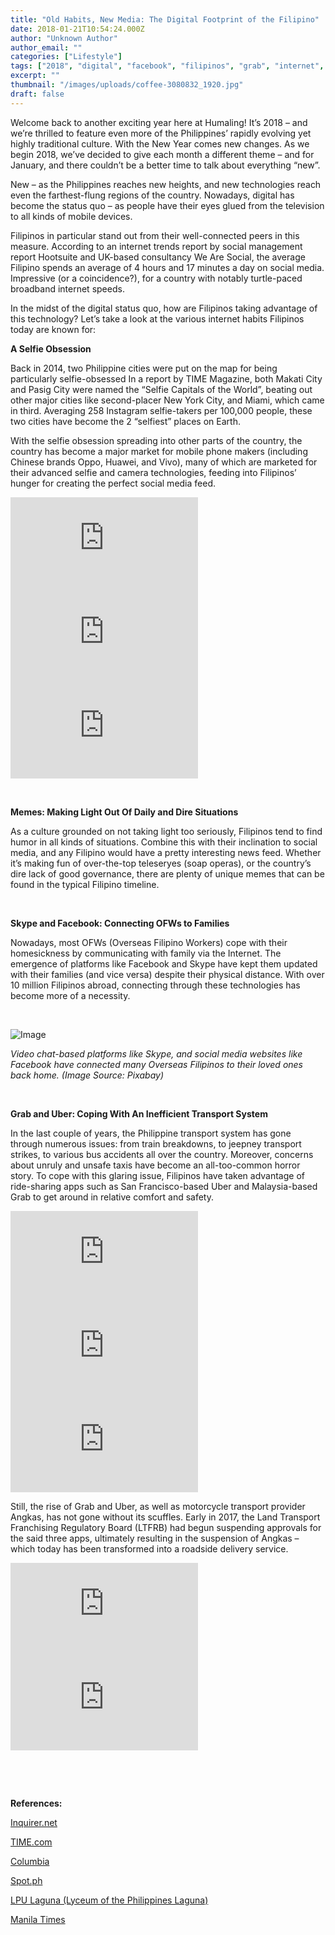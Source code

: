 ```yaml
---
title: "Old Habits, New Media: The Digital Footprint of the Filipino"
date: 2018-01-21T10:54:24.000Z
author: "Unknown Author"
author_email: ""
categories: ["Lifestyle"]
tags: ["2018", "digital", "facebook", "filipinos", "grab", "internet", "memes", "mobile", "new media", "philippines", "selfies", "skype", "social media", "social media habits", "uber"]
excerpt: ""
thumbnail: "/images/uploads/coffee-3080832_1920.jpg"
draft: false
---
```


Welcome back to another exciting year here at Humaling! It’s 2018 – and we’re thrilled to feature even more of the Philippines’ rapidly evolving yet highly traditional culture. With the New Year comes new changes. As we begin 2018, we’ve decided to give each month a different theme – and for January, and there couldn’t be a better time to talk about everything “new”.

New – as the Philippines reaches new heights, and new technologies reach even the farthest-flung regions of the country. Nowadays, digital has become the status quo – as people have their eyes glued from the television to all kinds of mobile devices.

Filipinos in particular stand out from their well-connected peers in this measure. According to an internet trends report by social management report Hootsuite and UK-based consultancy We Are Social, the average Filipino spends an average of 4 hours and 17 minutes a day on social media. Impressive (or a coincidence?), for a country with notably turtle-paced broadband internet speeds.

In the midst of the digital status quo, how are Filipinos taking advantage of this technology? Let’s take a look at the various internet habits Filipinos today are known for:

**A Selfie Obsession**

Back in 2014, two Philippine cities were put on the map for being particularly selfie-obsessed In a report by TIME Magazine, both Makati City and Pasig City were named the “Selfie Capitals of the World”, beating out other major cities like second-placer New York City, and Miami, which came in third. Averaging 258 Instagram selfie-takers per 100,000 people, these two cities have become the 2 “selfiest” places on Earth.

With the selfie obsession spreading into other parts of the country, the country has become a major market for mobile phone makers (including Chinese brands Oppo, Huawei, and Vivo), many of which are marketed for their advanced selfie and camera technologies, feeding into Filipinos’ hunger for creating the perfect social media feed.

<iframe src="https://www.instagram.com/p/BWH2S6uDRiF/embed" frameborder="0" scrolling="no" allowtransparency="true"></iframe>

<iframe src="https://www.instagram.com/p/BZ0lo3JhKOO/embed" frameborder="0" scrolling="no" allowtransparency="true"></iframe>

<iframe src="https://www.instagram.com/p/Bb8_manBSzj/embed" frameborder="0" scrolling="no" allowtransparency="true"></iframe>

&nbsp;

**Memes: Making Light Out Of Daily and Dire Situations**

As a culture grounded on not taking light too seriously, Filipinos tend to find humor in all kinds of situations. Combine this with their inclination to social media, and any Filipino would have a pretty interesting news feed. Whether it’s making fun of over-the-top teleseryes (soap operas), or the country’s dire lack of good governance, there are plenty of unique memes that can be found in the typical Filipino timeline.

> [](https://twitter.com/janjangmi/status/866995320063799298)

<script async src="https://platform.twitter.com/widgets.js" charset="utf-8"></script>

> [](https://twitter.com/FactsOfSchool/status/678795753922428928)

<script async src="https://platform.twitter.com/widgets.js" charset="utf-8"></script>

&nbsp;

**Skype and Facebook: Connecting OFWs to Families**

Nowadays, most OFWs (Overseas Filipino Workers) cope with their homesickness by communicating with family via the Internet. The emergence of platforms like Facebook and Skype have kept them updated with their families (and vice versa) despite their physical distance. With over 10 million Filipinos abroad, connecting through these technologies has become more of a necessity.

&nbsp;

![Image](/images/uploads/skype-835470_1920-1024x683.jpg)

*Video chat-based platforms like Skype, and social media websites like Facebook have connected many Overseas Filipinos to their loved ones back home. (Image Source: Pixabay)*

&nbsp;

**Grab and Uber: Coping With An Inefficient Transport System**

In the last couple of years, the Philippine transport system has gone through numerous issues: from train breakdowns, to jeepney transport strikes, to various bus accidents all over the country. Moreover, concerns about unruly and unsafe taxis have become an all-too-common horror story. To cope with this glaring issue, Filipinos have taken advantage of ride-sharing apps such as San Francisco-based Uber and Malaysia-based Grab to get around in relative comfort and safety.

<iframe src="https://www.instagram.com/p/BRkH5Sdgtxo/embed" frameborder="0" scrolling="no" allowtransparency="true"></iframe>

<iframe src="https://www.instagram.com/p/BWBzkZCnh-5/embed" frameborder="0" scrolling="no" allowtransparency="true"></iframe>

<iframe src="https://www.instagram.com/p/BKMwxAhAGJE/embed" frameborder="0" scrolling="no" allowtransparency="true"></iframe>

Still, the rise of Grab and Uber, as well as motorcycle transport provider Angkas, has not gone without its scuffles. Early in 2017, the Land Transport Franchising Regulatory Board (LTFRB) had begun suspending approvals for the said three apps, ultimately resulting in the suspension of Angkas – which today has been transformed into a roadside delivery service.

<iframe src="https://www.instagram.com/p/BWpSiyEjlDy/embed" frameborder="0" scrolling="no" allowtransparency="true"></iframe>

<iframe src="https://www.instagram.com/p/Bcvwio3jtPX/embed" frameborder="0" scrolling="no" allowtransparency="true"></iframe>

&nbsp;

&nbsp;

**References:**

[Inquirer.net](http://technology.inquirer.net/58090/ph-worlds-no-1-terms-time-spent-social-media)

[TIME.com](http://time.com/selfies-cities-world-rankings/)

[Columbia](http://www.columbia.edu/~hauben/ronda2014/Culture-Philippines.pdf)

[Spot.ph](https://www.spot.ph/newsfeatures/humor/70869/10-local-memes-history-a1805-20170725-lfrm)

[LPU Laguna (Lyceum of the Philippines Laguna)](http://lpulaguna.edu.ph/wp-content/uploads/2016/08/7.THE-ROLE-OF-FACEBOOK-IN-SUSTAINING-RELATIONSHIP-AMONG-FAMILIES-OF-OFW.pdf)

[Manila Times](http://www.manilatimes.net/effects-ride-sharing/338084/)

&nbsp;

&nbsp;
